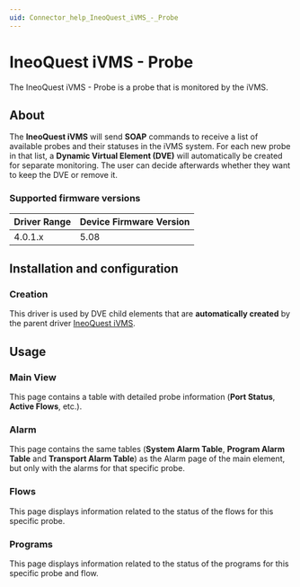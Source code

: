 ```yaml
---
uid: Connector_help_IneoQuest_iVMS_-_Probe
---
```


# IneoQuest iVMS - Probe

The IneoQuest iVMS - Probe is a probe that is monitored by the iVMS.

## About

The **IneoQuest iVMS** will send **SOAP** commands to receive a list of available probes and their statuses in the iVMS system. For each new probe in that list, a **Dynamic Virtual Element (DVE)** will automatically be created for separate monitoring. The user can decide afterwards whether they want to keep the DVE or remove it.

### Supported firmware versions

| **Driver Range** | **Device Firmware Version** |
|------------------|-----------------------------|
| 4.0.1.x          | 5.08                        |

## Installation and configuration

### Creation

This driver is used by DVE child elements that are **automatically created** by the parent driver [IneoQuest iVMS](xref:Connector_help_IneoQuest_iVMS).

## Usage

### Main View

This page contains a table with detailed probe information (**Port Status**, **Active Flows**, etc.).

### Alarm

This page contains the same tables (**System Alarm Table**, **Program Alarm Table** and **Transport Alarm Table**) as the Alarm page of the main element, but only with the alarms for that specific probe.

### Flows

This page displays information related to the status of the flows for this specific probe.

### Programs

This page displays information related to the status of the programs for this specific probe and flow.
